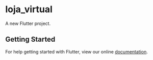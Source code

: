 # loja_virtual

A new Flutter project.

## Getting Started

For help getting started with Flutter, view our online
[documentation](https://flutter.io/).
